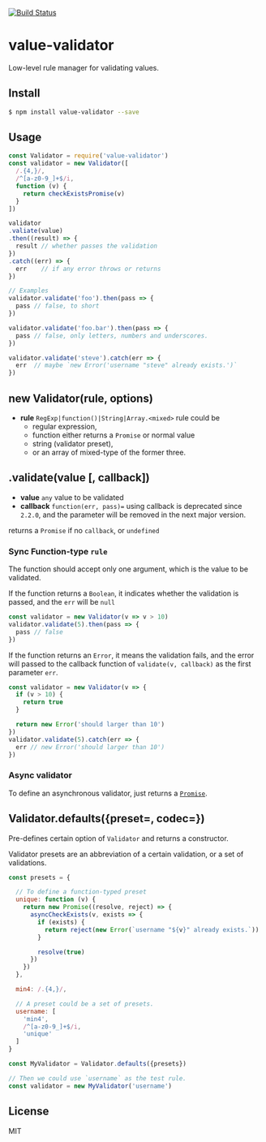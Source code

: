 [![Build Status](https://travis-ci.org/kaelzhang/value-validator.svg?branch=master)](https://travis-ci.org/kaelzhang/value-validator)
<!-- optional appveyor tst
[![Windows Build Status](https://ci.appveyor.com/api/projects/status/github/kaelzhang/value-validator?branch=master&svg=true)](https://ci.appveyor.com/project/kaelzhang/value-validator)
-->
<!-- optional npm version
[![NPM version](https://badge.fury.io/js/value-validator.svg)](http://badge.fury.io/js/value-validator)
-->
<!-- optional npm downloads
[![npm module downloads per month](http://img.shields.io/npm/dm/value-validator.svg)](https://www.npmjs.org/package/value-validator)
-->
<!-- optional dependency status
[![Dependency Status](https://david-dm.org/kaelzhang/value-validator.svg)](https://david-dm.org/kaelzhang/value-validator)
-->

# value-validator

Low-level rule manager for validating values.

## Install

```sh
$ npm install value-validator --save
```

## Usage

```js
const Validator = require('value-validator')
const validator = new Validator([
  /.{4,}/,
  /^[a-z0-9_]+$/i,
  function (v) {
    return checkExistsPromise(v)
  }
])

validator
.valiate(value)
.then((result) => {
  result // whether passes the validation
})
.catch((err) => {
  err    // if any error throws or returns
})

// Examples
validator.validate('foo').then(pass => {
  pass // false, to short
})

validator.validate('foo.bar').then(pass => {
  pass // false, only letters, numbers and underscores.
})

validator.validate('steve').catch(err => {
  err  // maybe `new Error('username "steve" already exists.')`
})
```

## new Validator(rule, options)

- **rule** `RegExp|function()|String|Array.<mixed>` rule could be
  - regular expression,
  - function either returns a `Promise` or normal value
  - string (validator preset),
  - or an array of mixed-type of the former three.

## .validate(value [, callback])

- **value** `any` value to be validated
- **callback** `function(err, pass)=` using callback is deprecated since `2.2.0`, and the parameter will be removed in the next major version.

returns a `Promise` if no `callback`, or `undefined`

### Sync Function-type `rule`

The function should accept only one argument, which is the value to be validated.

If the function returns a `Boolean`, it indicates whether the validation is passed, and the `err` will be `null`

```js
const validator = new Validator(v => v > 10)
validator.validate(5).then(pass => {
  pass // false
})
```

If the function returns an `Error`, it means the validation fails, and the error will passed to the callback function of `validate(v, callback)` as the first parameter `err`.

```js
const validator = new Validator(v => {
  if (v > 10) {
    return true
  }

  return new Error('should larger than 10')
})
validator.validate(5).catch(err => {
  err // new Error('should larger than 10')
})
```

### Async validator

To define an asynchronous validator, just returns a [`Promise`](https://developer.mozilla.org/en/docs/Web/JavaScript/Reference/Global_Objects/Promise).

## Validator.defaults({preset=, codec=})

Pre-defines certain option of `Validator` and returns a constructor.

Validator presets are an abbreviation of a certain validation, or a set of validations.

```js
const presets = {

  // To define a function-typed preset
  unique: function (v) {
    return new Promise((resolve, reject) => {
      asyncCheckExists(v, exists => {
        if (exists) {
          return reject(new Error(`username "${v}" already exists.`))
        }

        resolve(true)
      })
    })
  },

  min4: /.{4,}/,

  // A preset could be a set of presets.
  username: [
    'min4',
    /^[a-z0-9_]+$/i,
    'unique'
  ]
}

const MyValidator = Validator.defaults({presets})

// Then we could use `username` as the test rule.
const validator = new MyValidator('username')
```

## License

MIT
